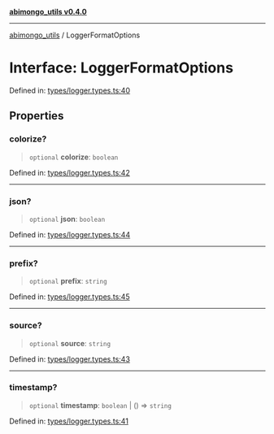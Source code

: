 [**abimongo_utils v0.4.0**](../README.md)

***

[abimongo_utils](../README.md) / LoggerFormatOptions

# Interface: LoggerFormatOptions

Defined in: [types/logger.types.ts:40](https://github.com/NodEm9/abimongo_utils/blob/a65cd6462ac155e030ff8f62ef498bb805490cbf/src/types/logger.types.ts#L40)

## Properties

### colorize?

> `optional` **colorize**: `boolean`

Defined in: [types/logger.types.ts:42](https://github.com/NodEm9/abimongo_utils/blob/a65cd6462ac155e030ff8f62ef498bb805490cbf/src/types/logger.types.ts#L42)

***

### json?

> `optional` **json**: `boolean`

Defined in: [types/logger.types.ts:44](https://github.com/NodEm9/abimongo_utils/blob/a65cd6462ac155e030ff8f62ef498bb805490cbf/src/types/logger.types.ts#L44)

***

### prefix?

> `optional` **prefix**: `string`

Defined in: [types/logger.types.ts:45](https://github.com/NodEm9/abimongo_utils/blob/a65cd6462ac155e030ff8f62ef498bb805490cbf/src/types/logger.types.ts#L45)

***

### source?

> `optional` **source**: `string`

Defined in: [types/logger.types.ts:43](https://github.com/NodEm9/abimongo_utils/blob/a65cd6462ac155e030ff8f62ef498bb805490cbf/src/types/logger.types.ts#L43)

***

### timestamp?

> `optional` **timestamp**: `boolean` \| () => `string`

Defined in: [types/logger.types.ts:41](https://github.com/NodEm9/abimongo_utils/blob/a65cd6462ac155e030ff8f62ef498bb805490cbf/src/types/logger.types.ts#L41)
